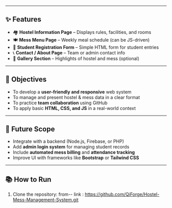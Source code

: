 
---

## ✨ Features

- 🏘️ **Hostel Information Page** – Displays rules, facilities, and rooms  
- 🍽️ **Mess Menu Page** – Weekly meal schedule (can be JS-driven)  
- 🧾 **Student Registration Form** – Simple HTML form for student entries  
- 📞 **Contact / About Page** – Team or admin contact info  
- 🎨 **Gallery Section** – Highlights of hostel and mess (optional)  

---

## 🎯 Objectives

- To develop a **user-friendly and responsive** web system  
- To manage and present hostel & mess data in a clear format  
- To practice **team collaboration** using GitHub  
- To apply basic **HTML, CSS, and JS** in a real-world context  

---

## 🚀 Future Scope

- Integrate with a backend (Node.js, Firebase, or PHP)  
- Add **admin login system** for managing student records  
- Include **automated mess billing** and **attendance tracking**  
- Improve UI with frameworks like **Bootstrap** or **Tailwind CSS**

---

## 📚 How to Run

1. Clone the repository:
   from--
   link : https://github.com/QiForge/Hostel-Mess-Management-System.git